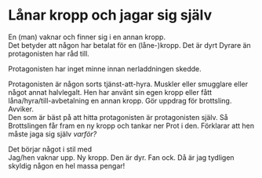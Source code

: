 # Lånar kropp och jagar sig själv

En (man) vaknar och finner sig i en annan kropp.  
Det betyder att någon har betalat för en (låne-)kropp. Det är dyrt Dyrare än protagonisten har råd till.

Protagonisten har inget minne innan nerladdningen skedde.

Protagonisten är någon sorts tjänst-att-hyra. Muskler eller smugglare eller något annat halvlegalt. Hen har använt sin egen kropp eller fått låna/hyra/till-avbetalning en annan kropp. Gör uppdrag för brottsling. Avviker.  
Den som är bäst på att hitta protagonisten är protagonisten själv. Så Brottslingen får fram en ny kropp och tankar ner Prot i den. Förklarar att hen måste jaga sig själv *varför?*

Det börjar något i stil med  
Jag/hen vaknar upp. Ny kropp. Den är dyr. Fan ock. Då är jag tydligen skyldig någon en hel massa pengar!
